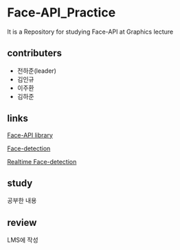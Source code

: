 # Face-API_Practice  
It is a Repository for studying Face-API at Graphics lecture

## contributers
- 전하준(leader)
- 김인규
- 이주환
- 김하준

## links
[Face-API library](https://github.com/justadudewhohacks/face-api.js)

[Face-detection](https://github.com/WebDevSimplified/Face-Recognition-JavaScript)

[Realtime Face-detection](https://github.com/WebDevSimplified/Face-Detection-JavaScript)

## study
공부한 내용

## review
LMS에 작성
